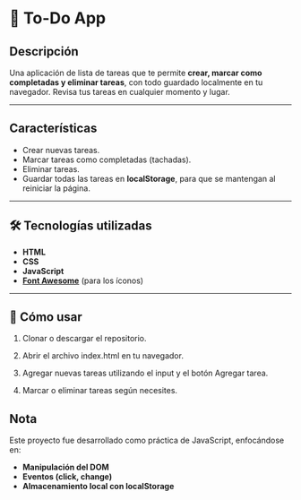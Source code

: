 # 📝 To-Do App

## Descripción
Una aplicación de lista de tareas que te permite **crear, marcar como completadas y eliminar tareas**, con todo guardado localmente en tu navegador. Revisa tus tareas en cualquier momento y lugar.  

---

## Características
- Crear nuevas tareas.  
- Marcar tareas como completadas (tachadas).  
- Eliminar tareas.  
- Guardar todas las tareas en **localStorage**, para que se mantengan al reiniciar la página.  

---

## 🛠️ Tecnologías utilizadas
- **HTML**  
- **CSS**  
- **JavaScript**  
- **[Font Awesome](https://fontawesome.com/)** (para los íconos)

---

## 🚀 Cómo usar
1. Clonar o descargar el repositorio.

2. Abrir el archivo index.html en tu navegador.

3. Agregar nuevas tareas utilizando el input y el botón Agregar tarea.

4. Marcar o eliminar tareas según necesites.

## Nota
Este proyecto fue desarrollado como práctica de JavaScript, enfocándose en:
- **Manipulación del DOM**
- **Eventos (click, change)**
- **Almacenamiento local con localStorage**